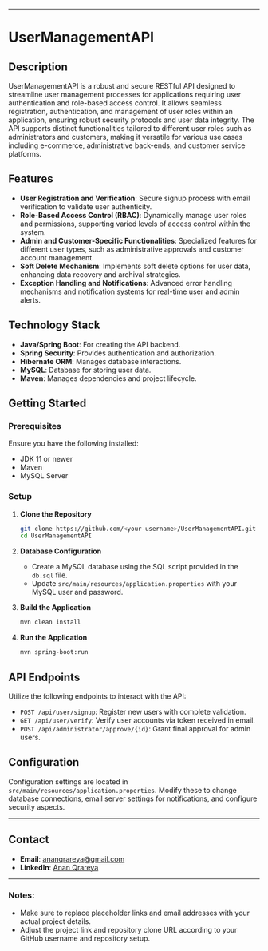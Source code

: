  
---

# UserManagementAPI

## Description
UserManagementAPI is a robust and secure RESTful API designed to streamline user management processes for applications requiring user authentication and role-based access control. It allows seamless registration, authentication, and management of user roles within an application, ensuring robust security protocols and user data integrity. The API supports distinct functionalities tailored to different user roles such as administrators and customers, making it versatile for various use cases including e-commerce, administrative back-ends, and customer service platforms.

## Features
- **User Registration and Verification**: Secure signup process with email verification to validate user authenticity.
- **Role-Based Access Control (RBAC)**: Dynamically manage user roles and permissions, supporting varied levels of access control within the system.
- **Admin and Customer-Specific Functionalities**: Specialized features for different user types, such as administrative approvals and customer account management.
- **Soft Delete Mechanism**: Implements soft delete options for user data, enhancing data recovery and archival strategies.
- **Exception Handling and Notifications**: Advanced error handling mechanisms and notification systems for real-time user and admin alerts.

## Technology Stack
- **Java/Spring Boot**: For creating the API backend.
- **Spring Security**: Provides authentication and authorization.
- **Hibernate ORM**: Manages database interactions.
- **MySQL**: Database for storing user data.
- **Maven**: Manages dependencies and project lifecycle.

## Getting Started

### Prerequisites
Ensure you have the following installed:
- JDK 11 or newer
- Maven
- MySQL Server

### Setup
1. **Clone the Repository**
   ```bash
   git clone https://github.com/<your-username>/UserManagementAPI.git
   cd UserManagementAPI
   ```

2. **Database Configuration**
   - Create a MySQL database using the SQL script provided in the `db.sql` file.
   - Update `src/main/resources/application.properties` with your MySQL user and password.

3. **Build the Application**
   ```bash
   mvn clean install
   ```

4. **Run the Application**
   ```bash
   mvn spring-boot:run
   ```

## API Endpoints
Utilize the following endpoints to interact with the API:
- `POST /api/user/signup`: Register new users with complete validation.
- `GET /api/user/verify`: Verify user accounts via token received in email.
- `POST /api/administrator/approve/{id}`: Grant final approval for admin users.

## Configuration
Configuration settings are located in `src/main/resources/application.properties`. Modify these to change database connections, email server settings for notifications, and configure security aspects.
 

---

## Contact
- **Email**: [ananqrareya@gmail.com](mailto:ananqrareya@gmail.com)
- **LinkedIn**: [Anan Qrareya](https://www.linkedin.com/in/anan-qrareya-31213a283/)
 
 

---

### Notes:
- Make sure to replace placeholder links and email addresses with your actual project details.
- Adjust the project link and repository clone URL according to your GitHub username and repository setup.

 
